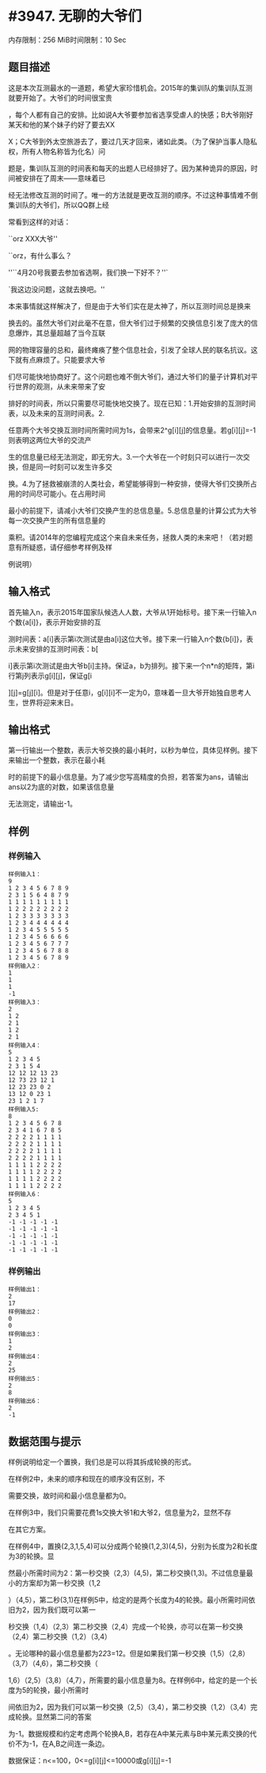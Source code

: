 # #3947. 无聊的大爷们

内存限制：256 MiB时间限制：10 Sec

## 题目描述

这是本次互测最水的一道题，希望大家珍惜机会。2015年的集训队的集训队互测就要开始了。大爷们的时间很宝贵

，每个人都有自己的安排。比如说A大爷要参加省选享受虐人的快感；B大爷刚好某天和他的某个妹子约好了要去XX

X；C大爷到外太空旅游去了，要过几天才回来，诸如此类。（为了保护当事人隐私权，所有人物名称皆为化名）问

题是，集训队互测的时间表和每天的出题人已经排好了。因为某种诡异的原因，时间被安排在了周末&mdash;&mdash;意味着已

经无法修改互测的时间了。唯一的方法就是更改互测的顺序。不过这种事情难不倒集训队的大爷们，所以QQ群上经

常看到这样的对话：

``orz XXX大爷''

``orz，有什么事么？

''``4月20号我要去参加省选啊，我们换一下好不？''`

`我这边没问题，这就去换吧。''

本来事情就这样解决了，但是由于大爷们实在是太神了，所以互测时间总是换来

换去的。虽然大爷们对此毫不在意，但大爷们过于频繁的交换信息引发了庞大的信息爆炸，其总量超越了当今互联

网的物理容量的总和，最终瘫痪了整个信息社会，引发了全球人民的联名抗议。这下就有点麻烦了。只能要求大爷

们尽可能快地协商好了。这个问题也难不倒大爷们，通过大爷们的量子计算机对平行世界的观测，从未来带来了安

排好的时间表，所以只需要尽可能快地交换了。现在已知：1.开始安排的互测时间表，以及未来的互测时间表。2.

任意两个大爷交换互测时间所需时间为1s，会带来2^g[i][j]的信息量。若g[i][j]=-1则表明这两位大爷的交流产

生的信息量已经无法测定，即无穷大。3.一个大爷在一个时刻只可以进行一次交换，但是同一时刻可以发生许多交

换。4.为了拯救被崩溃的人类社会，希望能够得到一种安排，使得大爷们交换所占用的时间尽可能小。在占用时间

最小的前提下，请减小大爷们交换产生的总信息量。5.总信息量的计算公式为大爷每一次交换产生的所有信息量的

乘积。请2014年的您编程完成这个来自未来任务，拯救人类的未来吧！（若对题意有所疑惑，请仔细参考样例及样

例说明）

## 输入格式

首先输入n，表示2015年国家队候选人人数，大爷从1开始标号。接下来一行输入n个数{a[i]}，表示开始安排的互

测时间表：a[i]表示第i次测试是由a[i]这位大爷。接下来一行输入n个数{b[i]}，表示未来安排的互测时间表：b[

i]表示第i次测试是由大爷b[i]主持。保证a，b为排列。接下来一个n*n的矩阵，第i行第j列表示g[i][j]，保证g[i

][j]=g[j][i]。但是对于任意i，g[i][i]不一定为0，意味着一旦大爷开始独自思考人生，世界将迎来末日。

## 输出格式

第一行输出一个整数，表示大爷交换的最小耗时，以秒为单位，具体见样例。接下来输出一个整数，表示在最小耗

时的前提下的最小信息量。为了减少您写高精度的负担，若答案为ans，请输出ans以2为底的对数，如果该信息量

无法测定，请输出-1。

## 样例

### 样例输入

    
    样例输入1：
    9
    1 2 3 4 5 6 7 8 9
    2 3 1 5 6 4 8 7 9
    1 1 1 1 1 1 1 1 1
    1 2 2 2 2 2 2 2 2
    1 2 3 3 3 3 3 3 3
    1 2 3 4 4 4 4 4 4
    1 2 3 4 5 5 5 5 5
    1 2 3 4 5 6 6 6 6
    1 2 3 4 5 6 7 7 7
    1 2 3 4 5 6 7 8 8
    1 2 3 4 5 6 7 8 9
    样例输入2：
    1
    1
    1
    -1
    样例输入3：
    2
    1 2
    2 1
    1 2
    2 1
    样例输入4：
    5
    1 2 3 4 5
    2 3 1 5 4
    12 12 12 13 23
    12 73 23 12 1
    12 23 23 0 2
    13 12 0 23 1
    23 1 2 1 7
    样例输入5:
    8
    1 2 3 4 5 6 7 8
    2 3 4 1 6 7 8 5
    2 2 2 2 1 1 1 1
    2 2 2 2 1 1 1 1
    2 2 2 2 1 1 1 1
    2 2 2 2 1 1 1 1
    1 1 1 1 2 2 2 2
    1 1 1 1 2 2 2 2
    1 1 1 1 2 2 2 2
    1 1 1 1 2 2 2 2
    样例输入6：
    5
    1 2 3 4 5
    2 3 4 5 1
    -1 -1 -1 -1 -1
    -1 -1 -1 -1 -1
    -1 -1 -1 -1 -1
    -1 -1 -1 -1 -1
    -1 -1 -1 -1 -1
    

### 样例输出

    
    样例输出1：
    2
    17
    样例输出2：
    0
    0
    样例输出3：
    1
    2
    样例输出4：
    2
    25
    样例输出5：
    2
    8
    样例输出6：
    2
    -1
    

## 数据范围与提示

样例说明给定一个置换，我们总是可以将其拆成轮换的形式。

在样例2中，未来的顺序和现在的顺序没有区别，不

需要交换，故时间和最小信息量都为0。

在样例3中，我们只需要花费1s交换大爷1和大爷2，信息量为2，显然不存

在其它方案。

在样例4中，置换(2,3,1,5,4)可以分成两个轮换(1,2,3)(4,5)，分别为长度为2和长度为3的轮换。显

然最小所需时间为2：第一秒交换（2,3）(4,5)，第二秒交换(1,3)。不过信息量最小的方案却为第一秒交换（1,2

）（4,5），第二秒(3,1)在样例5中，给定的是两个长度为4的轮换。最小所需时间依旧为2，因为我们既可以第一

秒交换（1,4）（2,3）第二秒交换（2,4）完成一个轮换，亦可以在第一秒交换（2,4）第二秒交换（1,2）（3,4）

。无论哪种的最小信息量都为2*2*3=12。但是如果我们第一秒交换（1,5）（2,8）（3,7）（4,6），第二秒交换（

1,6）（2,5）（3,8）（4,7），所需要的最小信息量为8。在样例6中，给定的是一个长度为5的轮换，最小所需时

间依旧为2，因为我们可以第一秒交换（2,5）（3,4），第二秒交换（1,2）（3,4）完成轮换。显然第二问的答案

为-1。数据规模和约定考虑两个轮换A,B，若存在A中某元素与B中某元素交换的代价不为-1，在A,B之间连一条边。

数据保证：n<=100，0<=g[i][j]<=10000或g[i][j]=-1

